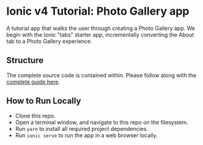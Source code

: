 # Ionic v4 Tutorial: Photo Gallery app

A tutorial app that walks the user through creating a Photo Gallery app. We begin with the Ionic "tabs" starter app, incrementally converting the About tab to a Photo Gallery experience.

## Structure
The complete source code is contained within. Please follow along with the [complete guide here](https://beta.ionicframework.com/docs/developer-resources/guides/first-app-v4/intro/).

## How to Run Locally
* Clone this repo.
* Open a terminal window, and navigate to this repo on the filesystem.
* Run `yarn` to install all required project dependencies. 
* Run `ionic serve` to run the app in a web browser locally.
